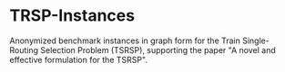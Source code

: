 # TRSP-Instances
Anonymized benchmark instances in graph form for the Train Single-Routing Selection Problem (TSRSP), supporting the paper "A novel and effective formulation for the TSRSP".
